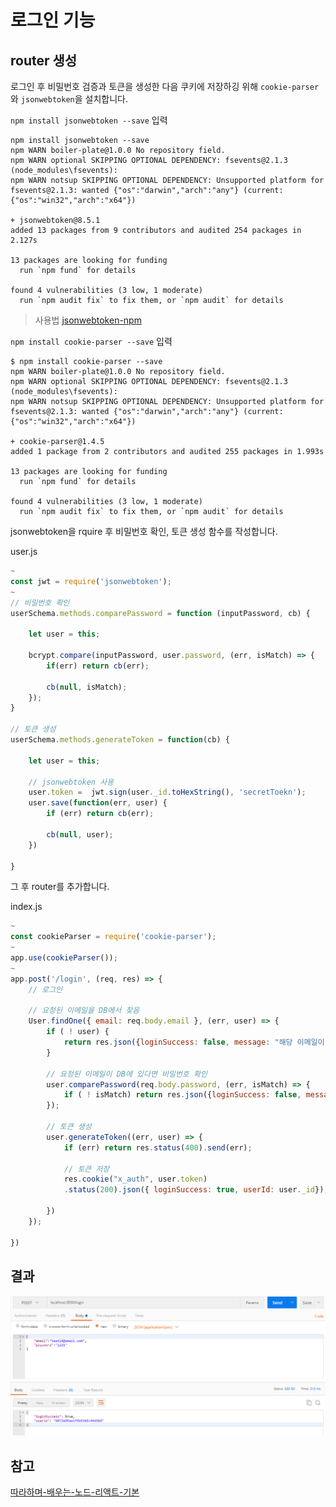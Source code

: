 # 로그인 기능

## router 생성

로그인 후 비밀번호 검증과 토큰을 생성한 다음 쿠키에 저장하깅 위해 `cookie-parser`와 `jsonwebtoken`을 설치합니다.

`npm install jsonwebtoken --save` 입력

```shell
npm install jsonwebtoken --save
npm WARN boiler-plate@1.0.0 No repository field.
npm WARN optional SKIPPING OPTIONAL DEPENDENCY: fsevents@2.1.3 (node_modules\fsevents):
npm WARN notsup SKIPPING OPTIONAL DEPENDENCY: Unsupported platform for fsevents@2.1.3: wanted {"os":"darwin","arch":"any"} (current: {"os":"win32","arch":"x64"})

+ jsonwebtoken@8.5.1
added 13 packages from 9 contributors and audited 254 packages in 2.127s

13 packages are looking for funding
  run `npm fund` for details       

found 4 vulnerabilities (3 low, 1 moderate)
  run `npm audit fix` to fix them, or `npm audit` for details
```

> 사용법 [jsonwebtoken-npm](https://www.npmjs.com/package/jsonwebtoken)

`npm install cookie-parser --save` 입력

```shell
$ npm install cookie-parser --save
npm WARN boiler-plate@1.0.0 No repository field.
npm WARN optional SKIPPING OPTIONAL DEPENDENCY: fsevents@2.1.3 (node_modules\fsevents):
npm WARN notsup SKIPPING OPTIONAL DEPENDENCY: Unsupported platform for fsevents@2.1.3: wanted {"os":"darwin","arch":"any"} (current: {"os":"win32","arch":"x64"})

+ cookie-parser@1.4.5
added 1 package from 2 contributors and audited 255 packages in 1.993s

13 packages are looking for funding
  run `npm fund` for details

found 4 vulnerabilities (3 low, 1 moderate)
  run `npm audit fix` to fix them, or `npm audit` for details
```

jsonwebtoken을 rquire 후 비밀번호 확인, 토큰 생성 함수를 작성합니다.

user.js

```js
~
const jwt = require('jsonwebtoken');
~
// 비밀번호 확인
userSchema.methods.comparePassword = function (inputPassword, cb) {

    let user = this;

    bcrypt.compare(inputPassword, user.password, (err, isMatch) => {
        if(err) return cb(err);

        cb(null, isMatch);
    });
}

// 토큰 생성
userSchema.methods.generateToken = function(cb) {

    let user = this;

    // jsonwebtoken 사용
    user.token =  jwt.sign(user._id.toHexString(), 'secretToekn');
    user.save(function(err, user) {
        if (err) return cb(err);

        cb(null, user);
    })
    
}
```

그 후 router를 추가합니다.

index.js

```js
~
const cookieParser = require('cookie-parser');
~
app.use(cookieParser());
~
app.post('/login', (req, res) => {
	// 로그인

	// 요청된 이메일을 DB에서 찾음
	User.findOne({ email: req.body.email }, (err, user) => {
		if ( ! user) {
			return res.json({loginSuccess: false, message: "해당 이메일이 없습니다."})
		}

		// 요청된 이메일이 DB에 있다면 비밀번호 확인
		user.comparePassword(req.body.password, (err, isMatch) => {
			if ( ! isMatch) return res.json({loginSuccess: false, message: "비빌번호가 다릅니다."})
		});
		
		// 토큰 생성
		user.generateToken((err, user) => {
			if (err) return res.status(400).send(err);

			// 토큰 저장
			res.cookie("x_auth", user.token)
			.status(200).json({ loginSuccess: true, userId: user._id});
			
		})
	});
	
})
```

## 결과

<img src="./images/login.png" />

## 참고
[따라하며-배우는-노드-리액트-기본](https://www.inflearn.com/course/%EB%94%B0%EB%9D%BC%ED%95%98%EB%A9%B0-%EB%B0%B0%EC%9A%B0%EB%8A%94-%EB%85%B8%EB%93%9C-%EB%A6%AC%EC%95%A1%ED%8A%B8-%EA%B8%B0%EB%B3%B8/lecture/37073?tab=note)
